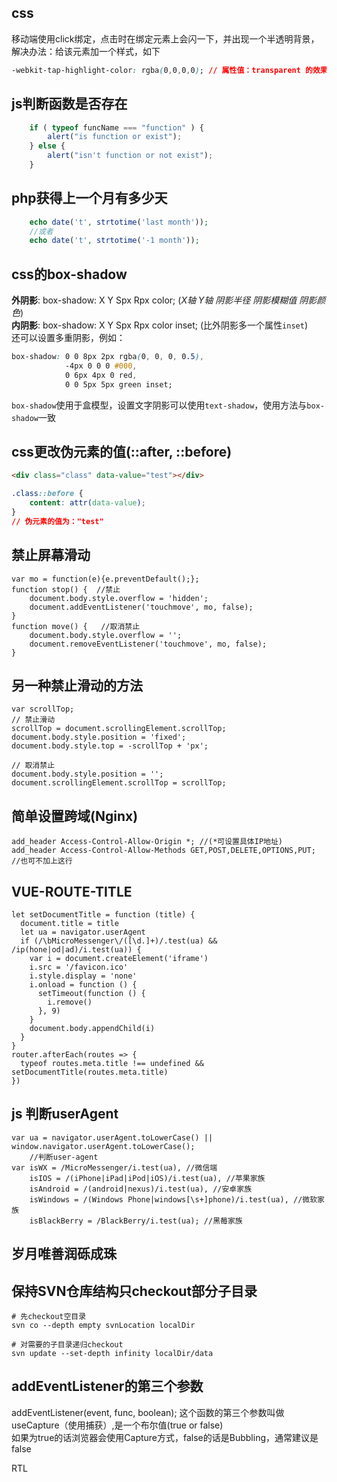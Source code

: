 css
--------------------------------
移动端使用click绑定，点击时在绑定元素上会闪一下，并出现一个半透明背景，解决办法：给该元素加一个样式，如下
```CSS
-webkit-tap-highlight-color: rgba(0,0,0,0); // 属性值：transparent 的效果一样
```

js判断函数是否存在
--------------------------------
```javascript
    if ( typeof funcName === "function" ) {
        alert("is function or exist");
    } else {
        alert("isn't function or not exist");
    }
```

php获得上一个月有多少天
--------------------------------
```php
    echo date('t', strtotime('last month'));
    //或者
    echo date('t', strtotime('-1 month'));
```

css的box-shadow
--------------------------------
**外阴影**: box-shadow: X Y Spx Rpx color; (*X轴 Y轴 阴影半径 阴影模糊值 阴影颜色*)  
**内阴影**: box-shadow: X Y Spx Rpx color inset; (比外阴影多一个属性`inset`)  
还可以设置多重阴影，例如：
```CSS
box-shadow: 0 0 8px 2px rgba(0, 0, 0, 0.5),
            -4px 0 0 0 #000,
            0 6px 4px 0 red,
            0 0 5px 5px green inset;
```
`box-shadow`使用于盒模型，设置文字阴影可以使用`text-shadow`，使用方法与`box-shadow`一致

css更改伪元素的值(::after, ::before)
--------------------------------
```html
<div class="class" data-value="test"></div>
```
```css
.class::before {
    content: attr(data-value);
}
// 伪元素的值为："test"
```


禁止屏幕滑动
--------------------------------
```JS
var mo = function(e){e.preventDefault();};
function stop() {  //禁止
    document.body.style.overflow = 'hidden';
    document.addEventListener('touchmove', mo, false);
}
function move() {   //取消禁止
    document.body.style.overflow = '';
    document.removeEventListener('touchmove', mo, false);
}
```

另一种禁止滑动的方法
--------------------------------
```JS
var scrollTop;
// 禁止滑动
scrollTop = document.scrollingElement.scrollTop;
document.body.style.position = 'fixed';
document.body.style.top = -scrollTop + 'px';

// 取消禁止
document.body.style.position = '';
document.scrollingElement.scrollTop = scrollTop;
```

简单设置跨域(Nginx)
--------------------------------
```
add_header Access-Control-Allow-Origin *; //(*可设置具体IP地址)
add_header Access-Control-Allow-Methods GET,POST,DELETE,OPTIONS,PUT; //也可不加上这行
```

VUE-ROUTE-TITLE
--------------------------------
```JS
let setDocumentTitle = function (title) {
  document.title = title
  let ua = navigator.userAgent
  if (/\bMicroMessenger\/([\d.]+)/.test(ua) && /ip(hone|od|ad)/i.test(ua)) {
    var i = document.createElement('iframe')
    i.src = '/favicon.ico'
    i.style.display = 'none'
    i.onload = function () {
      setTimeout(function () {
        i.remove()
      }, 9)
    }
    document.body.appendChild(i)
  }
}
router.afterEach(routes => {
  typeof routes.meta.title !== undefined && setDocumentTitle(routes.meta.title)
})
```

js 判断userAgent
--------------------------------
```JS
var ua = navigator.userAgent.toLowerCase() || window.navigator.userAgent.toLowerCase();
    //判断user-agent
var isWX = /MicroMessenger/i.test(ua), //微信端
    isIOS = /(iPhone|iPad|iPod|iOS)/i.test(ua), //苹果家族
    isAndroid = /(android|nexus)/i.test(ua), //安卓家族
    isWindows = /(Windows Phone|windows[\s+]phone)/i.test(ua), //微软家族
    isBlackBerry = /BlackBerry/i.test(ua); //黑莓家族
```

岁月唯善润砾成珠
--------------------------------

保持SVN仓库结构只checkout部分子目录
--------------------------------
```
# 先checkout空目录
svn co --depth empty svnLocation localDir

# 对需要的子目录递归checkout
svn update --set-depth infinity localDir/data
```

addEventListener的第三个参数
--------------------------------
addEventListener(event, func, boolean);
这个函数的第三个参数叫做useCapture（使用捕获）,是一个布尔值(true or false)<br>如果为true的话浏览器会使用Capture方式，false的话是Bubbling，通常建议是false<br>

RTL
